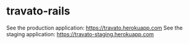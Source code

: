# travato-rails

See the production application: https://travato.herokuapp.com
See the staging application: https://travato-staging.herokuapp.com

